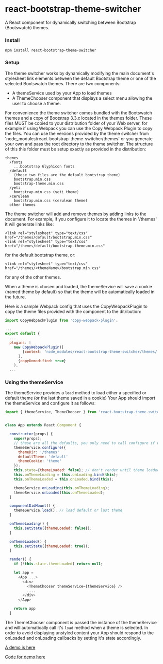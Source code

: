 # react-bootstrap-theme-switcher

A React component for dynamically switching between Bootstrap (Bootswatch) themes.

### Install
```
npm install react-bootstrap-theme-switcher
```
### Setup
The theme switcher works by dynamically modifying the main document's stylesheet link elements between the default Bootstrap theme or one of the selected Bootswatch themes. There are two components:

 * A themeService used by your App to load themes
 * A ThemeChooser component that displays a select menu allowing the user to choose a theme.

For convenience the theme switcher comes bundled with the Bootswatch themes and a copy of Bootstrap 3.3.x located in the themes folder. These files MUST be copied to your distribution folder of your Web server, for example if using Webpack you can use the Copy Webpack Plugin to copy the files. You can use the versions provided by the theme switcher from 'node_modules/react-bootstrap-theme-switcher/themes' or you generate your own and pass the root directory to the theme switcher. The structure of this this folder must be setup exactly as provided in the distribution:

```
themes
  /fonts
    ...bootstrap Glyphicon fonts
  /default
    (these two files are the default bootstrap theme)
    bootstrap.min.css
    bootstrap-theme.min.css
  /yeti
    bootstrap.min.css (yeti theme)
  /cerulean
    bootstrap.min.css (cerulean theme)
  other themes    
```

The theme switcher will add and remove themes by adding links to the document. For example, if you configure it to locate the themes in '/themes' it will generate links like:

```
<link rel="stylesheet" type="text/css" href="/themes/default/bootstrap.min.css"
<link rel="stylesheet" type="text/css" href="/themes/default/bootstrap-theme.min.css"
```

for the default bootstrap theme, or:

```
<link rel="stylesheet" type="text/css" href="/themes/<themeName>/bootstrap.min.css"
```

for any of the other themes.

When a theme is chosen and loaded, the themeService will save a cookie (named theme by default) so that the theme will be automatically loaded in the future.

Here is a sample Webpack config that uses the CopyWebpackPlugin to copy the theme files provided with the component to the ditribution:

```javascript
import CopyWebpackPlugin from 'copy-webpack-plugin';

...
export default {
  ...
  plugins: [
    new CopyWebpackPlugin([
        {context: 'node_modules/react-bootstrap-theme-switcher/themes/', from: '**/*', to: 'themes/'}
      ],
      {copyUnmodified: true}
    ),
  ...  
```
### Using the themeService

The themeService provides a ```load``` method to load either a specified or default theme (or the last theme saved in a cookie)
Your App should import the themeService and configure it as follows:

```javascript
import { themeService, ThemeChooser } from 'react-bootstrap-theme-switcher';


class App extends React.Component {

  constructor(props) {
    super(props);
    // these are all the defaults, you only need to call configure if using other values
    themeService.configure({
      themeDir: '/themes'
      defaultTheme: 'default'
      themeCookie: 'theme'
    });
    this.state={themeLoaded: false}; // don't render until theme loaded
    this.onThemeLoading = this.onLoading.bind(this);
    this.onThemeLoaded = this.onLoaded.bind(this);

    themeService.onLoading(this.onThemeLoading);
    themeService.onLoaded(this.onThemeLoaded);
  }  

  componentDidMount() {
    themeService.load(); // load default or last theme
  }

  onThemeLoading() {
    this.setState({themeLoaded: false});
  }

  onThemeLoaded() {
    this.setState({themeLoaded: true});
  }

  render() {
    if (!this.state.themeLoaded) return null;

    let app =
      <App ...>
        <div>
          <ThemeChooser themeService={themeService} />
          ....
        </div>  
      </App>    

    return app
  }
```
The ThemeChooser component is passed the instance of the themeService and will automatically call it's ```load``` method when a theme is selected. In order to avoid displaying unstyled content your App should respond to the onLoaded and onLoading callbacks by setting it's state accordingly.

[A demo is here](http://bst.ray3.io)

[Code for demo here](https://github.com/raythree/reactjs-bootstrap-table-demo)
